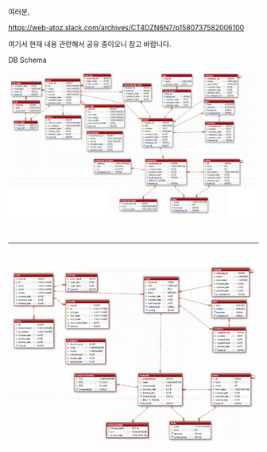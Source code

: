 여러분,

https://web-atoz.slack.com/archives/CT4DZN6N7/p1580737582006100

여기서 현재 내용 관련해서 공유 중이오니 참고 바랍니다. 



DB Schema

  ![현재까지 모델링 ](assets/model2.png)

<br>



---

 <br>

  ![현재까지 모델링 ](assets/model1.png)
